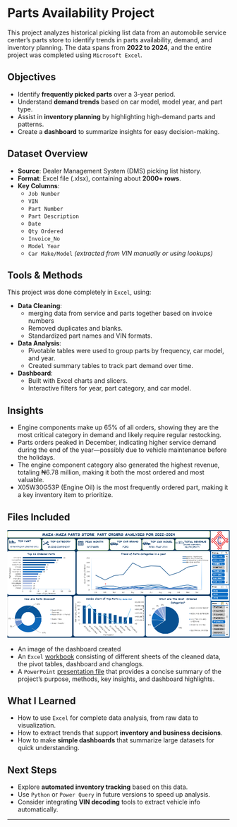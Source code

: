 # Parts Availability Project

This project analyzes historical picking list data from an automobile service center’s parts store to identify trends in parts availability, demand, and inventory planning. The data spans from **2022 to 2024**, and the entire project was completed using `Microsoft Excel`.

## Objectives

- Identify **frequently picked parts** over a 3-year period.
- Understand **demand trends** based on car model, model year, and part type.
- Assist in **inventory planning** by highlighting high-demand parts and patterns.
- Create a **dashboard** to summarize insights for easy decision-making.

## Dataset Overview

- **Source**: Dealer Management System (DMS) picking list history.
- **Format**: Excel file (.xlsx), containing about **2000+ rows**.
- **Key Columns**:
  - `Job Number`
  - `VIN`
  - `Part Number`
  - `Part Description`
  - `Date`
  - `Qty Ordered`
  - `Invoice_No`
  - `Model Year`
  - `Car Make/Model` *(extracted from VIN manually or using lookups)*

## Tools & Methods

This project was done completely in `Excel`, using:
- **Data Cleaning**:
  - merging data from service and parts together based on invoice numbers
  - Removed duplicates and blanks.
  - Standardized part names and VIN formats.
- **Data Analysis**:
  - Pivotable tables were used to group parts by frequency, car model, and year.
  - Created summary tables to track part demand over time.
- **Dashboard**:
  - Built with Excel charts and slicers.
  - Interactive filters for year, part category, and car model.

## Insights

- Engine components make up 65% of all orders, showing they are the most critical category in demand and likely require regular restocking.
- Parts orders peaked in December, indicating higher service demand during the end of the year—possibly due to vehicle maintenance before the holidays.
- The engine component category also generated the highest revenue, totaling ₦6.78 million, making it both the most ordered and most valuable.
- X05W30G53P (Engine Oil) is the most frequently ordered part, making it a key inventory item to prioritize.


## Files Included

  ![image](parts_availability_dashboard.png)
- An image of the dashboard created
- An `Excel` [workbook](Excel_workbook.xlsx) consisting of different sheets of the cleaned data, the pivot tables, dashboard and changlogs.
- A `PowerPoint` [presentation file](Parts_availability_project.pptx) that  provides a concise summary of the project’s purpose, methods, key insights, and dashboard highlights.

  
## What I Learned

- How to use `Excel` for complete data analysis, from raw data to visualization.
- How to extract trends that support **inventory and business decisions**.
- How to make **simple dashboards** that summarize large datasets for quick understanding.

## Next Steps

- Explore **automated inventory tracking** based on this data.
- Use `Python` or `Power Query` in future versions to speed up analysis.
- Consider integrating **VIN decoding** tools to extract vehicle info automatically.

---

